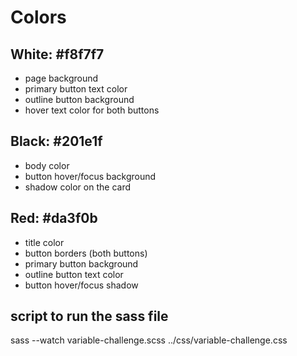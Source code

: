 # Colors

## White: #f8f7f7

- page background
- primary button text color
- outline button background
- hover text color for both buttons

## Black: #201e1f

- body color
- button hover/focus background
- shadow color on the card

## Red: #da3f0b

- title color
- button borders (both buttons)
- primary button background
- outline button text color
- button hover/focus shadow

## script to run the sass file

sass --watch variable-challenge.scss ../css/variable-challenge.css
